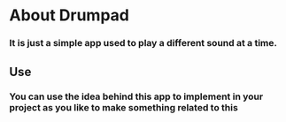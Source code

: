 # About Drumpad

### It is just a simple app used to play a different sound at a time.
## Use
### You can use the idea behind this app to implement in your project as you like to make something related to this 
